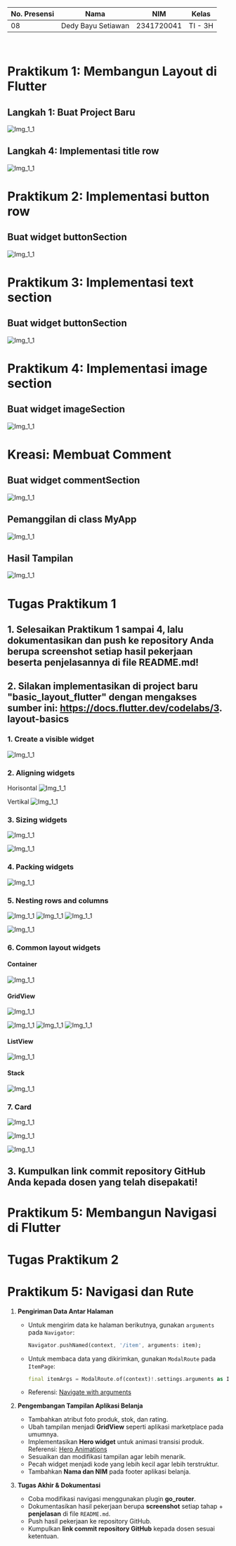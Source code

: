 | No. Presensi | Nama               | NIM        | Kelas   |
| ------------ | ------------------ | ---------- | ------- |
| 08           | Dedy Bayu Setiawan | 2341720041 | TI - 3H |

<br>

# Praktikum 1: Membangun Layout di Flutter

## Langkah 1: Buat Project Baru

![Img_1_1](img/praktikum1-4/Screenshot_1_1.png)

## Langkah 4: Implementasi title row

![Img_1_1](img/praktikum1-4/Screenshot_1_2.png)



# Praktikum 2: Implementasi button row
## Buat widget buttonSection
![Img_1_1](img/praktikum1-4/Screenshot_2.png)



# Praktikum 3: Implementasi text section
##  Buat widget buttonSection
![Img_1_1](img/praktikum1-4/Screenshot_3.png)


# Praktikum 4: Implementasi image section
##  Buat widget imageSection

![Img_1_1](img/praktikum1-4/Screenshot_4.png)

# Kreasi: Membuat Comment 
## Buat widget commentSection
![Img_1_1](img/praktikum1-4/Screenshot_4_2.png)

## Pemanggilan di class MyApp
![Img_1_1](img/praktikum1-4/Screenshot_4_3.png)

## Hasil Tampilan
![Img_1_1](img/praktikum1-4/Screenshot_4_hasil.png)



# Tugas Praktikum 1
## 1. Selesaikan Praktikum 1 sampai 4, lalu dokumentasikan dan push ke repository Anda berupa screenshot setiap hasil pekerjaan beserta penjelasannya di file README.md!

## 2. Silakan implementasikan di project baru "basic_layout_flutter" dengan mengakses sumber ini: https://docs.flutter.dev/codelabs/3. layout-basics

### 1. Create a visible widget
![Img_1_1](img/basic_layout/Screenshot_1.png)

### 2. Aligning widgets
Horisontal
![Img_1_1](img/basic_layout/Screenshot_2_1.png)

Vertikal
![Img_1_1](img/basic_layout/Screenshot_2_2.png)

### 3. Sizing widgets
![Img_1_1](img/basic_layout/Screenshot_3_1.png)

![Img_1_1](img/basic_layout/Screenshot_3_2.png)

### 4. Packing widgets
![Img_1_1](img/basic_layout/Screenshot_4.png)

### 5. Nesting rows and columns
![Img_1_1](img/basic_layout/Screenshot_5_1.png)
![Img_1_1](img/basic_layout/Screenshot_5_2.png)
![Img_1_1](img/basic_layout/Screenshot_5_3.png)

![Img_1_1](img/basic_layout/Screenshot_5_4.png)

### 6. Common layout widgets

#### Container
![Img_1_1](img/basic_layout/Screenshot_6_1.png)

#### GridView
![Img_1_1](img/basic_layout/Screenshot_6_2_1.png)

![Img_1_1](img/basic_layout/Screenshot_6_2_2_1.png)
![Img_1_1](img/basic_layout/Screenshot_6_2_2_2.png)
![Img_1_1](img/basic_layout/Screenshot_6_2_2_3.png)

#### ListView
![Img_1_1](img/basic_layout/Screenshot_6_3.png)

#### Stack
![Img_1_1](img/basic_layout/Screenshot_6_4.png)


### 7. Card
![Img_1_1](img/basic_layout/Screenshot_7_1.png)

![Img_1_1](img/basic_layout/Screenshot_7_2.png)

![Img_1_1](img/basic_layout/Screenshot_7_3.png)


## 3. Kumpulkan link commit repository GitHub Anda kepada dosen yang telah disepakati!

# Praktikum 5: Membangun Navigasi di Flutter

# Tugas Praktikum 2
# Praktikum 5: Navigasi dan Rute

1. **Pengiriman Data Antar Halaman**  
   - Untuk mengirim data ke halaman berikutnya, gunakan `arguments` pada `Navigator`:  
     ```dart
     Navigator.pushNamed(context, '/item', arguments: item);
     ```  
   - Untuk membaca data yang dikirimkan, gunakan `ModalRoute` pada `ItemPage`:  
     ```dart
     final itemArgs = ModalRoute.of(context)!.settings.arguments as Item;
     ```  
   - Referensi: [Navigate with arguments](https://docs.flutter.dev/cookbook/navigation/navigate-with-arguments)

2. **Pengembangan Tampilan Aplikasi Belanja**  
   - Tambahkan atribut foto produk, stok, dan rating.  
   - Ubah tampilan menjadi **GridView** seperti aplikasi marketplace pada umumnya.  
   - Implementasikan **Hero widget** untuk animasi transisi produk.  
     Referensi: [Hero Animations](https://docs.flutter.dev/cookbook/navigation/hero-animations)  
   - Sesuaikan dan modifikasi tampilan agar lebih menarik.  
   - Pecah widget menjadi kode yang lebih kecil agar lebih terstruktur.  
   - Tambahkan **Nama dan NIM** pada footer aplikasi belanja.

3. **Tugas Akhir & Dokumentasi**  
   - Coba modifikasi navigasi menggunakan plugin **go_router**.  
   - Dokumentasikan hasil pekerjaan berupa **screenshot** setiap tahap + **penjelasan** di file `README.md`.  
   - Push hasil pekerjaan ke repository GitHub.  
   - Kumpulkan **link commit repository GitHub** kepada dosen sesuai ketentuan.

# 